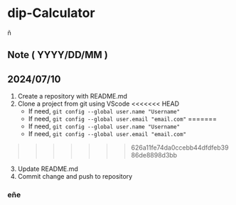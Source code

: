 # dip-Calculator
ñ

## Note ( YYYY/DD/MM )
## 2024/07/10
1. Create a repository with README.md
2. Clone a project from git using VScode
<<<<<<< HEAD
    * If need, ```git config --global user.name "Username"```
    * If need, ```git config --global user.email "email.com"```
=======
   * If need, ```git config --global user.name "Username"```
   * If need, ```git config --global user.email "email.com"```
>>>>>>> 626a11fe74da0ccebb44dfdfeb3986de8898d3bb
3. Update README.md
4. Commit change and push to repository

### eñe
